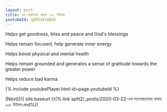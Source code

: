 ```yaml
---
layout: post
title: ওম নারায়ণায় নামায ১০৮ টাইমস
youtubeId: qGD5vEYoBGk
---
```

 
 
Helps get goodness, bliss and peace and God's blessings
 
Helps remain focused, help generate inner energy 
 
Helps boost physical and mental health 
 
Helps remain grounded and generates a sense of gratitude towards the greater power 
 
Helps reduce bad karma
 
 
 
 


{% include youtubePlayer.html id=page.youtubeId %}
 
[Next]({{ site.baseurl }}{% link  split2/_posts/2020-03-22-ওম সত্যপরাক্রমায় নামায ১০৮ টাইমস.md%})
 
